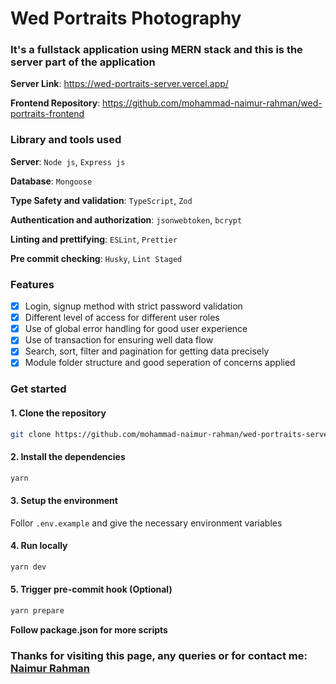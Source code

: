 # Wed Portraits Photography

### It's a fullstack application using MERN stack and this is the server part of the application

**Server Link**: https://wed-portraits-server.vercel.app/

**Frontend Repository**: https://github.com/mohammad-naimur-rahman/wed-portraits-frontend

### Library and tools used

**Server**: `Node js`, `Express js`

**Database**: `Mongoose`

**Type Safety and validation**: `TypeScript`, `Zod`

**Authentication and authorization**: `jsonwebtoken`, `bcrypt`

**Linting and prettifying**: `ESLint`, `Prettier`

**Pre commit checking**: `Husky`, `Lint Staged`

### Features

- [x] Login, signup method with strict password validation
- [x] Different level of access for different user roles
- [x] Use of global error handling for good user experience
- [x] Use of transaction for ensuring well data flow
- [x] Search, sort, filter and pagination for getting data precisely
- [x] Module folder structure and good seperation of concerns applied

### Get started

#### 1. Clone the repository

```bash
git clone https://github.com/mohammad-naimur-rahman/wed-portraits-server
```

#### 2. Install the dependencies

```bash
yarn
```

#### 3. Setup the environment

Follor `.env.example` and give the necessary environment variables

#### 4. Run locally

```bash
yarn dev
```

#### 5. Trigger pre-commit hook (Optional)

```bash
yarn prepare
```

**Follow package.json for more scripts**

### Thanks for visiting this page, any queries or for contact me: [Naimur Rahman](https://www.linkedin.com/in/mohammad-naimur-rahman/)
